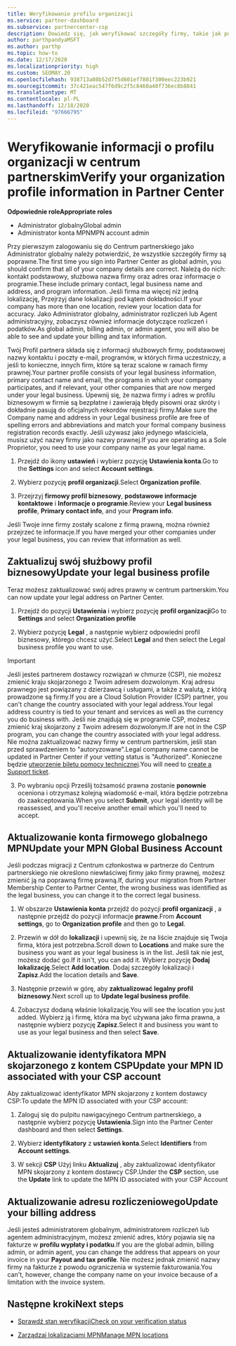 ```yaml
---
title: Weryfikowanie profilu organizacji
ms.service: partner-dashboard
ms.subservice: partnercenter-csp
description: Dowiedz się, jak weryfikować szczegóły firmy, takie jak podstawowe kontakty, adres i informacje o programie. Możesz również zaktualizować swoje adresy prawne i rozliczenia.
author: parthpandyaMSFT
ms.author: parthp
ms.topic: how-to
ms.date: 12/17/2020
ms.localizationpriority: high
ms.custom: SEOMAY.20
ms.openlocfilehash: 938713a08b52d7f5d601ef7801f300eec223b921
ms.sourcegitcommit: 37c421eac547f6d9c2f5c8460a40f736ec8b8841
ms.translationtype: MT
ms.contentlocale: pl-PL
ms.lasthandoff: 12/18/2020
ms.locfileid: "97666795"
---
```

# <a name="verify-your-organization-profile-information-in-partner-center"></a><span data-ttu-id="f0351-104">Weryfikowanie informacji o profilu organizacji w centrum partnerskim</span><span class="sxs-lookup"><span data-stu-id="f0351-104">Verify your organization profile information in Partner Center</span></span>

<span data-ttu-id="f0351-105">**Odpowiednie role**</span><span class="sxs-lookup"><span data-stu-id="f0351-105">**Appropriate roles**</span></span>

- <span data-ttu-id="f0351-106">Administrator globalny</span><span class="sxs-lookup"><span data-stu-id="f0351-106">Global admin</span></span>
- <span data-ttu-id="f0351-107">Administrator konta MPN</span><span class="sxs-lookup"><span data-stu-id="f0351-107">MPN account admin</span></span>

<span data-ttu-id="f0351-108">Przy pierwszym zalogowaniu się do Centrum partnerskiego jako Administrator globalny należy potwierdzić, że wszystkie szczegóły firmy są poprawne.</span><span class="sxs-lookup"><span data-stu-id="f0351-108">The first time you sign into Partner Center as global admin, you should confirm that all of your company details are correct.</span></span> <span data-ttu-id="f0351-109">Należą do nich: kontakt podstawowy, służbowa nazwa firmy oraz adres oraz informacje o programie.</span><span class="sxs-lookup"><span data-stu-id="f0351-109">These include primary contact, legal business name and address, and program information.</span></span> <span data-ttu-id="f0351-110">Jeśli firma ma więcej niż jedną lokalizację, Przejrzyj dane lokalizacji pod kątem dokładności.</span><span class="sxs-lookup"><span data-stu-id="f0351-110">If your company has more than one location, review your location data for accuracy.</span></span> <span data-ttu-id="f0351-111">Jako Administrator globalny, administrator rozliczeń lub Agent administracyjny, zobaczysz również informacje dotyczące rozliczeń i podatków.</span><span class="sxs-lookup"><span data-stu-id="f0351-111">As global admin, billing admin, or admin agent, you will also be able to see and update your billing and tax information.</span></span>

<span data-ttu-id="f0351-112">Twój Profil partnera składa się z informacji służbowych firmy, podstawowej nazwy kontaktu i poczty e-mail, programów, w których firma uczestniczy, a jeśli to konieczne, innych firm, które są teraz scalone w ramach firmy prawnej.</span><span class="sxs-lookup"><span data-stu-id="f0351-112">Your partner profile consists of your legal business information, primary contact name and email, the programs in which your company participates, and if relevant, your other companies that are now merged under your legal business.</span></span> <span data-ttu-id="f0351-113">Upewnij się, że nazwa firmy i adres w profilu biznesowym w firmie są bezpłatne i zawierają błędy pisowni oraz skróty i dokładnie pasują do oficjalnych rekordów rejestracji firmy.</span><span class="sxs-lookup"><span data-stu-id="f0351-113">Make sure the Company name and address in your Legal business profile are free of spelling errors and abbreviations and match your formal company business registration records exactly.</span></span> <span data-ttu-id="f0351-114">Jeśli używasz jako jedynego właściciela, musisz użyć nazwy firmy jako nazwy prawnej.</span><span class="sxs-lookup"><span data-stu-id="f0351-114">If you are operating as a Sole Proprietor, you need to use your company name as your legal name.</span></span>

1. <span data-ttu-id="f0351-115">Przejdź do ikony **ustawień** i wybierz pozycję **Ustawienia konta**.</span><span class="sxs-lookup"><span data-stu-id="f0351-115">Go to the **Settings** icon and select **Account settings**.</span></span>
 
1. <span data-ttu-id="f0351-116">Wybierz pozycję **profil organizacji**.</span><span class="sxs-lookup"><span data-stu-id="f0351-116">Select **Organization profile**.</span></span> 

2. <span data-ttu-id="f0351-117">Przejrzyj **firmowy profil biznesowy**, **podstawowe informacje kontaktowe** i **Informacje o programie**.</span><span class="sxs-lookup"><span data-stu-id="f0351-117">Review your **Legal business profile**, **Primary contact info**, and your **Program info**.</span></span>

<span data-ttu-id="f0351-118">Jeśli Twoje inne firmy zostały scalone z firmą prawną, można również przejrzeć te informacje.</span><span class="sxs-lookup"><span data-stu-id="f0351-118">If you have merged your other companies under your legal business, you can review that information as well.</span></span> 

## <a name="update-your-legal-business-profile"></a><span data-ttu-id="f0351-119">Zaktualizuj swój służbowy profil biznesowy</span><span class="sxs-lookup"><span data-stu-id="f0351-119">Update your legal business profile</span></span>

<span data-ttu-id="f0351-120">Teraz możesz zaktualizować swój adres prawny w centrum partnerskim.</span><span class="sxs-lookup"><span data-stu-id="f0351-120">You can now update your legal address on Partner Center.</span></span>

1. <span data-ttu-id="f0351-121">Przejdź do pozycji **Ustawienia** i wybierz pozycję **profil organizacji**</span><span class="sxs-lookup"><span data-stu-id="f0351-121">Go to **Settings** and select **Organization profile**</span></span>


2. <span data-ttu-id="f0351-122">Wybierz pozycję **Legal**  , a następnie wybierz odpowiedni profil biznesowy, którego chcesz użyć.</span><span class="sxs-lookup"><span data-stu-id="f0351-122">Select **Legal**  and then select the Legal business profile you want to use.</span></span>

>[!Important]
><span data-ttu-id="f0351-123">Jeśli jesteś partnerem dostawcy rozwiązań w chmurze (CSP), nie możesz zmienić kraju skojarzonego z Twoim adresem dozwolonym. Kraj adresu prawnego jest powiązany z dzierżawcą i usługami, a także z walutą, z którą prowadzone są firmy.</span><span class="sxs-lookup"><span data-stu-id="f0351-123">If you are a Cloud Solution Provider (CSP) partner, you can't change the country associated with your legal address.Your legal address country is tied to your tenant and services as well as the currency you do business with.</span></span> <span data-ttu-id="f0351-124">Jeśli nie znajdują się w programie CSP, możesz zmienić kraj skojarzony z Twoim adresem dozwolonym.</span><span class="sxs-lookup"><span data-stu-id="f0351-124">If are not in the CSP program, you can change the country associated with your legal address.</span></span> <span data-ttu-id="f0351-125">Nie można zaktualizować nazwy firmy w centrum partnerskim, jeśli stan przed sprawdzeniem to "autoryzowane".</span><span class="sxs-lookup"><span data-stu-id="f0351-125">Legal company name cannot be updated in Partner Center if your vetting status is "Authorized".</span></span> <span data-ttu-id="f0351-126">Konieczne będzie [utworzenie biletu pomocy technicznej](https://partner.microsoft.com/dashboard/support/csp/servicerequests/create?stage=2&topicid=eb74583c-61b3-2124-bffc-00920e0ae772).</span><span class="sxs-lookup"><span data-stu-id="f0351-126">You will need to [create a Support ticket](https://partner.microsoft.com/dashboard/support/csp/servicerequests/create?stage=2&topicid=eb74583c-61b3-2124-bffc-00920e0ae772).</span></span>

3. <span data-ttu-id="f0351-127">Po wybraniu opcji Prześlij tożsamość prawna zostanie **ponownie** oceniona i otrzymasz kolejną wiadomość e-mail, która będzie potrzebna do zaakceptowania.</span><span class="sxs-lookup"><span data-stu-id="f0351-127">When you select **Submit**, your legal identity will be reassessed, and you'll receive another email which you'll need to accept.</span></span>

## <a name="update-your-mpn-global-business-account"></a><span data-ttu-id="f0351-128">Aktualizowanie konta firmowego globalnego MPN</span><span class="sxs-lookup"><span data-stu-id="f0351-128">Update your MPN Global Business Account</span></span>

<span data-ttu-id="f0351-129">Jeśli podczas migracji z Centrum członkostwa w partnerze do Centrum partnerskiego nie określono niewłaściwej firmy jako firmy prawnej, możesz zmienić ją na poprawną firmę prawną.</span><span class="sxs-lookup"><span data-stu-id="f0351-129">If, during your migration from Partner Membership Center to Partner Center, the wrong business was identified as the legal business, you can change it to the correct legal business.</span></span>

1. <span data-ttu-id="f0351-130">W obszarze **Ustawienia konta** przejdź do pozycji **profil organizacji** , a następnie przejdź do pozycji informacje **prawne**.</span><span class="sxs-lookup"><span data-stu-id="f0351-130">From **Account settings**, go to **Organization profile** and then go to **Legal**.</span></span>

1.  <span data-ttu-id="f0351-131">Przewiń w dół do **lokalizacji** i upewnij się, że na liście znajduje się Twoja firma, która jest potrzebna.</span><span class="sxs-lookup"><span data-stu-id="f0351-131">Scroll down to **Locations** and make sure the business you want as your legal business is in the list.</span></span> <span data-ttu-id="f0351-132">Jeśli tak nie jest, możesz dodać go.</span><span class="sxs-lookup"><span data-stu-id="f0351-132">If it isn't, you can add it.</span></span> <span data-ttu-id="f0351-133">Wybierz pozycję **Dodaj lokalizację**.</span><span class="sxs-lookup"><span data-stu-id="f0351-133">Select **Add location**.</span></span> <span data-ttu-id="f0351-134">Dodaj szczegóły lokalizacji i **Zapisz**.</span><span class="sxs-lookup"><span data-stu-id="f0351-134">Add the location details and **Save**.</span></span>

2. <span data-ttu-id="f0351-135">Następnie przewiń w górę, aby **zaktualizować legalny profil biznesowy**.</span><span class="sxs-lookup"><span data-stu-id="f0351-135">Next scroll up to **Update legal business profile**.</span></span>

3. <span data-ttu-id="f0351-136">Zobaczysz dodaną właśnie lokalizację.</span><span class="sxs-lookup"><span data-stu-id="f0351-136">You will see the location you just added.</span></span> <span data-ttu-id="f0351-137">Wybierz ją i firmę, która ma być używana jako firma prawna, a następnie wybierz pozycję **Zapisz**.</span><span class="sxs-lookup"><span data-stu-id="f0351-137">Select it and business you want to use as your legal business and then select **Save**.</span></span>

## <a name="update-your-mpn-id-associated-with-your-csp-account"></a><span data-ttu-id="f0351-138">Aktualizowanie identyfikatora MPN skojarzonego z kontem CSP</span><span class="sxs-lookup"><span data-stu-id="f0351-138">Update your MPN ID associated with your CSP account</span></span>

<span data-ttu-id="f0351-139">Aby zaktualizować identyfikator MPN skojarzony z kontem dostawcy CSP:</span><span class="sxs-lookup"><span data-stu-id="f0351-139">To update the MPN ID associated with your CSP account:</span></span>

1. <span data-ttu-id="f0351-140">Zaloguj się do pulpitu nawigacyjnego Centrum partnerskiego, a następnie wybierz pozycję **Ustawienia**.</span><span class="sxs-lookup"><span data-stu-id="f0351-140">Sign into the Partner Center dashboard and then select **Settings**.</span></span>
 
1. <span data-ttu-id="f0351-141">Wybierz **identyfikatory** z **ustawień konta**.</span><span class="sxs-lookup"><span data-stu-id="f0351-141">Select **Identifiers** from **Account settings**.</span></span>

1. <span data-ttu-id="f0351-142">W sekcji **CSP** Użyj linku **Aktualizuj** , aby zaktualizować identyfikator MPN skojarzony z kontem dostawcy CSP.</span><span class="sxs-lookup"><span data-stu-id="f0351-142">Under the **CSP** section, use the **Update** link to update the MPN ID associated with your CSP Account</span></span> 


## <a name="update-your-billing-address"></a><span data-ttu-id="f0351-143">Aktualizowanie adresu rozliczeniowego</span><span class="sxs-lookup"><span data-stu-id="f0351-143">Update your billing address</span></span>

<span data-ttu-id="f0351-144">Jeśli jesteś administratorem globalnym, administratorem rozliczeń lub agentem administracyjnym, możesz zmienić adres, który pojawia się na fakturze w **profilu wypłaty i podatku**.</span><span class="sxs-lookup"><span data-stu-id="f0351-144">If you are the global admin, billing admin, or admin agent, you can change the address that appears on your invoice in your **Payout and tax profile**.</span></span> <span data-ttu-id="f0351-145">Nie możesz jednak zmienić nazwy firmy na fakturze z powodu ograniczenia w systemie fakturowania.</span><span class="sxs-lookup"><span data-stu-id="f0351-145">You can't, however, change the company name on your invoice because of a limitation with the invoice system.</span></span>

## <a name="next-steps"></a><span data-ttu-id="f0351-146">Następne kroki</span><span class="sxs-lookup"><span data-stu-id="f0351-146">Next steps</span></span>


- [<span data-ttu-id="f0351-147">Sprawdź stan weryfikacji</span><span class="sxs-lookup"><span data-stu-id="f0351-147">Check on your verification status</span></span>](verification-responses.md)
 
- [<span data-ttu-id="f0351-148">Zarządzaj lokalizacjami MPN</span><span class="sxs-lookup"><span data-stu-id="f0351-148">Manage MPN locations</span></span>](manage-locations.md)



